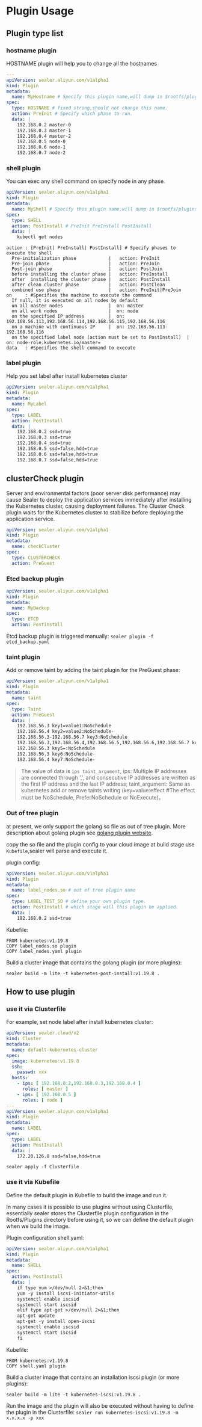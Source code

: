 # Plugin Usage

## Plugin type list

### hostname plugin

HOSTNAME plugin will help you to change all the hostnames

```yaml
---
apiVersion: sealer.aliyun.com/v1alpha1
kind: Plugin
metadata:
  name: MyHostname # Specify this plugin name,will dump in $rootfs/plugins dir.
spec:
  type: HOSTNAME # fixed string,should not change this name.
  action: PreInit # Specify which phase to run.
  data: |
    192.168.0.2 master-0
    192.168.0.3 master-1
    192.168.0.4 master-2
    192.168.0.5 node-0
    192.168.0.6 node-1
    192.168.0.7 node-2
```

### shell plugin

You can exec any shell command on specify node in any phase.

```yaml
apiVersion: sealer.aliyun.com/v1alpha1
kind: Plugin
metadata:
  name: MyShell # Specify this plugin name,will dump in $rootfs/plugins dir.
spec:
  type: SHELL
  action: PostInstall # PreInit PreInstall PostInstall
  data: |
    kubectl get nodes
```

```shell
action : [PreInit| PreInstall| PostInstall] # Specify phases to execute the shell
  Pre-initialization phase            |   action: PreInit
  Pre-join phase                      |   action: PreJoin
  Post-join phase                     |   action: PostJoin
  before installing the cluster phase |   action: PreInstall
  after  installing the cluster phase |   action: PostInstall
  after clean cluster phase           |   action: PostClean
  combined use phase                  |   action: PreInit|PreJoin
on     : #Specifies the machine to execute the command
  If null, it is executed on all nodes by default
  on all master nodes                 |  on: master
  on all work nodes                   |  on: node
  on the specified IP address         |  on: 192.168.56.113,192.168.56.114,192.168.56.115,192.168.56.116
  on a machine with continuous IP     |  on: 192.168.56.113-192.168.56.116
  on the specified label node (action must be set to PostInstall)  |  on: node-role.kubernetes.io/master=
data   : #Specifies the shell command to execute
```

### label plugin

Help you set label after install kubernetes cluster

```yaml
apiVersion: sealer.aliyun.com/v1alpha1
kind: Plugin
metadata:
  name: MyLabel
spec:
  type: LABEL
  action: PostInstall
  data: |
    192.168.0.2 ssd=true
    192.168.0.3 ssd=true
    192.168.0.4 ssd=true
    192.168.0.5 ssd=false,hdd=true
    192.168.0.6 ssd=false,hdd=true
    192.168.0.7 ssd=false,hdd=true
```

## clusterCheck plugin

Server and environmental factors (poor server disk performance) may cause Sealer to deploy the application services immediately after installing the Kubernetes cluster, causing deployment failures.
The Cluster Check plugin waits for the Kubernetes cluster to stabilize before deploying the application service.

```yaml
apiVersion: sealer.aliyun.com/v1alpha1
kind: Plugin
metadata:
  name: checkCluster
spec:
  type: CLUSTERCHECK
  action: PreGuest
```

### Etcd backup plugin

```yaml
apiVersion: sealer.aliyun.com/v1alpha1
kind: Plugin
metadata:
  name: MyBackup
spec:
  type: ETCD
  action: PostInstall
```

Etcd backup plugin is triggered manually: `sealer plugin -f etcd_backup.yaml`

### taint plugin

Add or remove taint by adding the taint plugin for the PreGuest phase:

```yaml
apiVersion: sealer.aliyun.com/v1alpha1
kind: Plugin
metadata:
  name: taint
spec:
  type: Taint
  action: PreGuest
  data: |
    192.168.56.3 key1=value1:NoSchedule
    192.168.56.4 key2=value2:NoSchedule-
    192.168.56.3-192.168.56.7 key3:NoSchedule
    192.168.56.3,192.168.56.4,192.168.56.5,192.168.56.6,192.168.56.7 key4:NoSchedule
    192.168.56.3 key5=:NoSchedule
    192.168.56.3 key6:NoSchedule-
    192.168.56.4 key7:NoSchedule-
```

> The value of data is `ips taint_argument`,
> ips: Multiple IP addresses are connected through ',', and consecutive IP addresses are written as the first IP address and the last IP address;
> taint_argument: Same as kubernetes add or remove taints writing (key=value:effect #The effect must be NoSchedule, PreferNoSchedule or NoExecute)。

### Out of tree plugin

at present, we only support the golang so file as out of tree plugin. More description about golang plugin
see [golang plugin website](https://pkg.go.dev/plugin).

copy the so file and the plugin config to your cloud image at build stage use `Kubefile`,sealer will parse and execute
it.

plugin config:

```yaml
apiVersion: sealer.aliyun.com/v1alpha1
kind: Plugin
metadata:
  name: label_nodes.so # out of tree plugin name
spec:
  type: LABEL_TEST_SO # define your own plugin type.
  action: PostInstall # which stage will this plugin be applied.
  data: |
    192.168.0.2 ssd=true
```

Kubefile:

```shell script
FROM kubernetes:v1.19.8
COPY label_nodes.so plugin
COPY label_nodes.yaml plugin
```

Build a cluster image that contains the golang plugin (or more plugins):

```shell script
sealer build -m lite -t kubernetes-post-install:v1.19.8 .
```

## How to use plugin

### use it via Clusterfile

For example, set node label after install kubernetes cluster:

```yaml
apiVersion: sealer.cloud/v2
kind: Cluster
metadata:
  name: default-kubernetes-cluster
spec:
  image: kubernetes:v1.19.8
  ssh:
    passwd: xxx
  hosts:
    - ips: [ 192.168.0.2,192.168.0.3,192.168.0.4 ]
      roles: [ master ]
    - ips: [ 192.168.0.5 ]
      roles: [ node ]
---
apiVersion: sealer.aliyun.com/v1alpha1
kind: Plugin
metadata:
  name: LABEL
spec:
  type: LABEL
  action: PostInstall
  data: |
    172.20.126.8 ssd=false,hdd=true
```

```shell script
sealer apply -f Clusterfile
```

### use it via Kubefile

Define the default plugin in Kubefile to build the image and run it.

In many cases it is possible to use plugins without using Clusterfile, essentially sealer stores the Clusterfile plugin
configuration in the Rootfs/Plugins directory before using it, so we can define the default plugin when we build the
image.

Plugin configuration shell.yaml:

```yaml
apiVersion: sealer.aliyun.com/v1alpha1
kind: Plugin
metadata:
  name: SHELL
spec:
  action: PostInstall
  data: |
    if type yum >/dev/null 2>&1;then
    yum -y install iscsi-initiator-utils
    systemctl enable iscsid
    systemctl start iscsid
    elif type apt-get >/dev/null 2>&1;then
    apt-get update
    apt-get -y install open-iscsi
    systemctl enable iscsid
    systemctl start iscsid
    fi
```

Kubefile:

```shell script
FROM kubernetes:v1.19.8
COPY shell.yaml plugin
```

Build a cluster image that contains an installation iscsi plugin (or more plugins):

```shell script
sealer build -m lite -t kubernetes-iscsi:v1.19.8 .
```

Run the image and the plugin will also be executed without having to define the plugin in the Clusterfile:
`sealer run kubernetes-iscsi:v1.19.8 -m x.x.x.x -p xxx`
